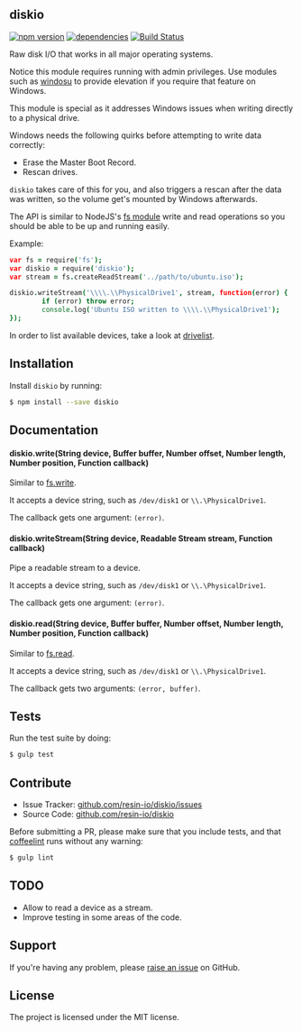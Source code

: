 diskio
------

[![npm version](https://badge.fury.io/js/diskio.svg)](http://badge.fury.io/js/diskio)
[![dependencies](https://david-dm.org/resin-io/diskio.png)](https://david-dm.org/resin-io/diskio.png)
[![Build Status](https://travis-ci.org/resin-io/diskio.svg?branch=master)](https://travis-ci.org/resin-io/diskio)

Raw disk I/O that works in all major operating systems.

Notice this module requires running with admin privileges. Use modules such as [windosu](https://www.npmjs.com/package/windosu) to provide elevation if you require that feature on Windows.

This module is special as it addresses Windows issues when writing directly to a physical drive.

Windows needs the following quirks before attempting to write data correctly:

- Erase the Master Boot Record.
- Rescan drives.

`diskio` takes care of this for you, and also triggers a rescan after the data was written, so the volume get's mounted by Windows afterwards.

The API is similar to NodeJS's [fs module](http://nodejs.org/api/fs.html#fs_file_system) write and read operations so you should be able to be up and running easily.

Example:

```coffee
var fs = require('fs');
var diskio = require('diskio');
var stream = fs.createReadStream('../path/to/ubuntu.iso');

diskio.writeStream('\\\\.\\PhysicalDrive1', stream, function(error) {
		if (error) throw error;
		console.log('Ubuntu ISO written to \\\\.\\PhysicalDrive1');
});
```

In order to list available devices, take a look at [drivelist](https://github.com/resin-io/drivelist).

Installation
------------

Install `diskio` by running:

```sh
$ npm install --save diskio
```

Documentation
-------------

#### diskio.write(String device, Buffer buffer, Number offset, Number length, Number position, Function callback)

Similar to [fs.write](http://nodejs.org/api/fs.html#fs_fs_write_fd_buffer_offset_length_position_callback).

It accepts a device string, such as `/dev/disk1` or `\\.\PhysicalDrive1`.

The callback gets one argument: `(error)`.

#### diskio.writeStream(String device, Readable Stream stream, Function callback)

Pipe a readable stream to a device.

It accepts a device string, such as `/dev/disk1` or `\\.\PhysicalDrive1`.

The callback gets one argument: `(error)`.

#### diskio.read(String device, Buffer buffer, Number offset, Number length, Number position, Function callback)

Similar to [fs.read](http://nodejs.org/api/fs.html#fs_fs_read_fd_buffer_offset_length_position_callback).

It accepts a device string, such as `/dev/disk1` or `\\.\PhysicalDrive1`.

The callback gets two arguments: `(error, buffer)`.

Tests
-----

Run the test suite by doing:

```sh
$ gulp test
```

Contribute
----------

- Issue Tracker: [github.com/resin-io/diskio/issues](https://github.com/resin-io/diskio/issues)
- Source Code: [github.com/resin-io/diskio](https://github.com/resin-io/diskio)

Before submitting a PR, please make sure that you include tests, and that [coffeelint](http://www.coffeelint.org/) runs without any warning:

```sh
$ gulp lint
```

TODO
----

- Allow to read a device as a stream.
- Improve testing in some areas of the code.

Support
-------

If you're having any problem, please [raise an issue](https://github.com/resin-io/diskio/issues/new) on GitHub.

License
-------

The project is licensed under the MIT license.
